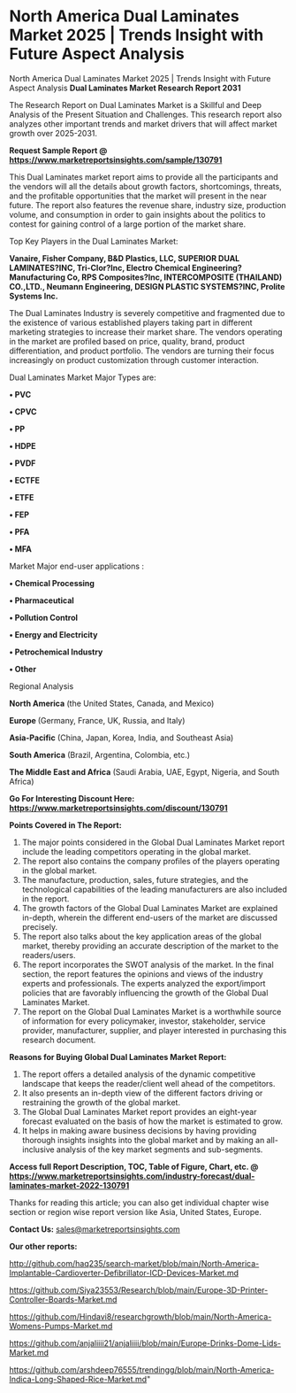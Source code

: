 # North America Dual Laminates Market 2025 | Trends Insight with Future Aspect Analysis
North America Dual Laminates Market 2025 | Trends Insight with Future Aspect Analysis
<strong>Dual Laminates Market Research Report 2031</strong>

The Research Report on Dual Laminates Market is a Skillful and Deep Analysis of the Present Situation and Challenges. This research report also analyzes other important trends and market drivers that will affect market growth over 2025-2031.

<strong>Request Sample Report @ <a href=https://www.marketreportsinsights.com/sample/130791>https://www.marketreportsinsights.com/sample/130791</a></strong>

This Dual Laminates market report aims to provide all the participants and the vendors will all the details about growth factors, shortcomings, threats, and the profitable opportunities that the market will present in the near future. The report also features the revenue share, industry size, production volume, and consumption in order to gain insights about the politics to contest for gaining control of a large portion of the market share.

Top Key Players in the Dual Laminates Market:

<strong>Vanaire, Fisher Company, B&D Plastics, LLC, SUPERIOR DUAL LAMINATES?INC, Tri-Clor?Inc, Electro Chemical Engineering?Manufacturing Co, RPS Composites?Inc, INTERCOMPOSITE (THAILAND) CO.,LTD., Neumann Engineering, DESIGN PLASTIC SYSTEMS?INC, Prolite Systems Inc.</strong>

The Dual Laminates Industry is severely competitive and fragmented due to the existence of various established players taking part in different marketing strategies to increase their market share. The vendors operating in the market are profiled based on price, quality, brand, product differentiation, and product portfolio. The vendors are turning their focus increasingly on product customization through customer interaction.

Dual Laminates Market Major Types are:

<strong>• PVC

• CPVC

• PP

• HDPE

• PVDF

• ECTFE

• ETFE

• FEP

• PFA

• MFA</strong>

Market Major end-user applications :

<strong>• Chemical Processing

• Pharmaceutical

• Pollution Control

• Energy and Electricity

• Petrochemical Industry

• Other</strong>

Regional Analysis

</u><strong><b>North America</b></strong> (the United States, Canada, and Mexico)

<strong><b>Europe </b></strong>(Germany, France, UK, Russia, and Italy)

<strong><b>Asia-Pacific</b></strong> (China, Japan, Korea, India, and Southeast Asia)

<strong><b>South America</b></strong> (Brazil, Argentina, Colombia, etc.)

<strong><b>The Middle East and Africa</b></strong> (Saudi Arabia, UAE, Egypt, Nigeria, and South Africa)

<strong>Go For Interesting Discount Here: <a href=https://www.marketreportsinsights.com/discount/130791>https://www.marketreportsinsights.com/discount/130791</a></strong>

<strong>Points Covered in The Report:</strong>
<ol>
  <li>The major points considered in the Global Dual Laminates Market report include the leading competitors operating in the global market.</li>
  <li>The report also contains the company profiles of the players operating in the global market.</li>
  <li>The manufacture, production, sales, future strategies, and the technological capabilities of the leading manufacturers are also included in the report.</li>
  <li>The growth factors of the Global Dual Laminates Market are explained in-depth, wherein the different end-users of the market are discussed precisely.</li>
  <li>The report also talks about the key application areas of the global market, thereby providing an accurate description of the market to the readers/users.</li>
  <li>The report incorporates the SWOT analysis of the market. In the final section, the report features the opinions and views of the industry experts and professionals. The experts analyzed the export/import policies that are favorably influencing the growth of the Global Dual Laminates Market.</li>
  <li>The report on the Global Dual Laminates Market is a worthwhile source of information for every policymaker, investor, stakeholder, service provider, manufacturer, supplier, and player interested in purchasing this research document.</li>
</ol>
<strong>Reasons for Buying Global Dual Laminates Market Report:</strong>

<ol>
  <li>The report offers a detailed analysis of the dynamic competitive landscape that keeps the reader/client well ahead of the competitors.</li>
  <li>It also presents an in-depth view of the different factors driving or restraining the growth of the global market.</li>
  <li>The Global Dual Laminates Market report provides an eight-year forecast evaluated on the basis of how the market is estimated to grow.</li>
  <li>It helps in making aware business decisions by having providing thorough insights insights into the global market and by making an all-inclusive analysis of the key market segments and sub-segments.</li>
</ol>
<strong>Access full Report Description, TOC, Table of Figure, Chart, etc. @ <a href=https://www.marketreportsinsights.com/industry-forecast/dual-laminates-market-2022-130791>https://www.marketreportsinsights.com/industry-forecast/dual-laminates-market-2022-130791</a></strong>


Thanks for reading this article; you can also get individual chapter wise section or region wise report version like Asia, United States, Europe.

<strong>Contact Us:</strong>
sales@marketreportsinsights.com

<strong>Our other reports:</strong>

<a href=http://github.com/haq235/search-market/blob/main/North-America-Implantable-Cardioverter-Defibrillator-ICD-Devices-Market.md>http://github.com/haq235/search-market/blob/main/North-America-Implantable-Cardioverter-Defibrillator-ICD-Devices-Market.md</a>

<a href=https://github.com/Siya23553/Research/blob/main/Europe-3D-Printer-Controller-Boards-Market.md>https://github.com/Siya23553/Research/blob/main/Europe-3D-Printer-Controller-Boards-Market.md</a>

<a href=https://github.com/Hindavi8/researchgrowth/blob/main/North-America-Womens-Pumps-Market.md>https://github.com/Hindavi8/researchgrowth/blob/main/North-America-Womens-Pumps-Market.md</a>

<a href=https://github.com/anjaliiii21/anjaliiii/blob/main/Europe-Drinks-Dome-Lids-Market.md>https://github.com/anjaliiii21/anjaliiii/blob/main/Europe-Drinks-Dome-Lids-Market.md</a>

<a href=https://github.com/arshdeep76555/trendingg/blob/main/North-America-Indica-Long-Shaped-Rice-Market.md>https://github.com/arshdeep76555/trendingg/blob/main/North-America-Indica-Long-Shaped-Rice-Market.md</a>"
